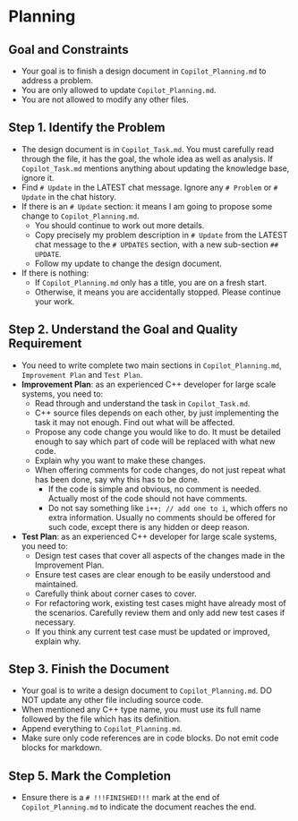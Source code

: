 # Planning

## Goal and Constraints

- Your goal is to finish a design document in `Copilot_Planning.md` to address a problem.
- You are only allowed to update `Copilot_Planning.md`.
- You are not allowed to modify any other files.

## Step 1. Identify the Problem

- The design document is in `Copilot_Task.md`. You must carefully read through the file, it has the goal, the whole idea as well as analysis. If `Copilot_Task.md` mentions anything about updating the knowledge base, ignore it.
- Find `# Update` in the LATEST chat message. Ignore any `# Problem` or `# Update` in the chat history.
- If there is an `# Update` section: it means I am going to propose some change to `Copilot_Planning.md`.
  - You should continue to work out more details.
  - Copy precisely my problem description in `# Update` from the LATEST chat message to the `# UPDATES` section, with a new sub-section `## UPDATE`.
  - Follow my update to change the design document.
- If there is nothing:
  - If `Copilot_Planning.md` only has a title, you are on a fresh start.
  - Otherwise, it means you are accidentally stopped. Please continue your work.

## Step 2. Understand the Goal and Quality Requirement

- You need to write complete two main sections in `Copilot_Planning.md`, `Improvement Plan` and `Test Plan`.
- **Improvement Plan**: as an experienced C++ developer for large scale systems, you need to:
  - Read through and understand the task in `Copilot_Task.md`.
  - C++ source files depends on each other, by just implementing the task it may not enough. Find out what will be affected.
  - Propose any code change you would like to do. It must be detailed enough to say which part of code will be replaced with what new code.
  - Explain why you want to make these changes.
  - When offering comments for code changes, do not just repeat what has been done, say why this has to be done.
    - If the code is simple and obvious, no comment is needed. Actually most of the code should not have comments.
    - Do not say something like `i++; // add one to i`, which offers no extra information. Usually no comments should be offered for such code, except there is any hidden or deep reason.
- **Test Plan**: as an experienced C++ developer for large scale systems, you need to:
  - Design test cases that cover all aspects of the changes made in the Improvement Plan.
  - Ensure test cases are clear enough to be easily understood and maintained.
  - Carefully think about corner cases to cover.
  - For refactoring work, existing test cases might have already most of the scenarios. Carefully review them and only add new test cases if necessary.
  - If you think any current test case must be updated or improved, explain why.

## Step 3. Finish the Document

- Your goal is to write a design document to `Copilot_Planning.md`. DO NOT update any other file including source code.
- When mentioned any C++ type name, you must use its full name followed by the file which has its definition.
- Append everything to `Copilot_Planning.md`.
- Make sure only code references are in code blocks. Do not emit code blocks for markdown.

## Step 5. Mark the Completion

- Ensure there is a `# !!!FINISHED!!!` mark at the end of `Copilot_Planning.md` to indicate the document reaches the end.
